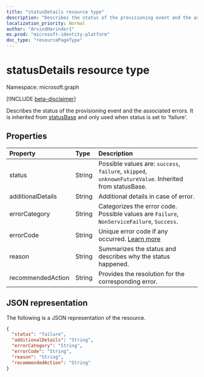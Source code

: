 ```yaml
---
title: "statusDetails resource type"
description: "Describes the status of the provisioning event and the associated errors."
localization_priority: Normal
author: "ArvindHarinder1"
ms.prod: "microsoft-identity-platform"
doc_type: "resourcePageType"
---
```


# statusDetails resource type

Namespace: microsoft.graph

[!INCLUDE [beta-disclaimer](../../includes/beta-disclaimer.md)]

Describes the status of the provisioning event and the associated errors. It is inherited from [statusBase](/graph/api/resources/statusbase?view=graph-rest-beta) and only used when status is set to 'failure'.  

## Properties

| Property     | Type        | Description |
|:-------------|:------------|:------------|
|status|String|Possible values are: `success`, `failure`, `skipped`, `unknownFutureValue`. Inherited from statusBase.|
|additionalDetails|String|Additional details in case of error.|
|errorCategory|String|Categorizes the error code. Possible values are `Failure`, `NonServiceFailure`, `Success`.|
|errorCode|String|Unique error code if any occurred. [Learn more](https://docs.microsoft.com/azure/active-directory/reports-monitoring/concept-provisioning-logs#error-codes)|
|reason|String|Summarizes the status and describes why the status happened.|
|recommendedAction|String|Provides the resolution for the corresponding error.|

## JSON representation

The following is a JSON representation of the resource.

<!-- {
  "blockType": "resource",
  "optionalProperties": [

  ],
  "@odata.type": "microsoft.graph.statusDetails",
  "baseType": "microsoft.graph.statusBase"
}-->

```json
{
  "status": "failure",
  "additionalDetails": "String",
  "errorCategory": "String",
  "errorCode": "String",
  "reason": "String",
  "recommendedAction": "String"
}
```

<!-- uuid: 16cd6b66-4b1a-43a1-adaf-3a886856ed98
2019-02-04 14:57:30 UTC -->
<!-- {
  "type": "#page.annotation",
  "description": "statusDetails resource",
  "keywords": "",
  "section": "documentation",
  "tocPath": ""
}-->


